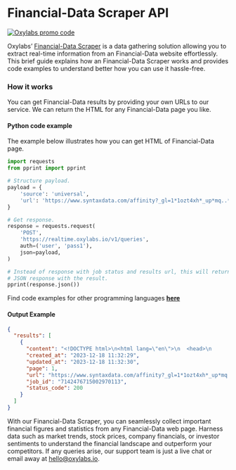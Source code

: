 # Financial-Data Scraper API

[![Oxylabs promo code](https://user-images.githubusercontent.com/129506779/250792357-8289e25e-9c36-4dc0-a5e2-2706db797bb5.png)](https://oxylabs.go2cloud.org/aff_c?offer_id=7&aff_id=877&url_id=112)

Oxylabs’ [Financial-Data Scraper](https://oxylabs.io/products/scraper-api/web/financial-data-scraper?utm_source=github&utm_medium=repositories&utm_campaign=product) is a data gathering solution allowing you to extract real-time information from an Financial-Data website effortlessly. This brief guide explains how an Financial-Data Scraper works and provides code examples to understand better how you can use it hassle-free.

### How it works

You can get Financial-Data results by providing your own URLs to our service. We can return the HTML for any Financial-Data page you like.

#### Python code example

The example below illustrates how you can get HTML of Financial-Data page.

```python
import requests
from pprint import pprint

# Structure payload.
payload = {
    'source': 'universal',
    'url': 'https://www.syntaxdata.com/affinity?_gl=1*1ozt4xh*_up*mq..*_ga*mtuyntq3ntm5lje3mdi1ndixotc.*_ga_v0892cy751*mtcwmju0mje5ni4xljaumtcwmju0mje5ni4wljauma..'
}

# Get response.
response = requests.request(
    'POST',
    'https://realtime.oxylabs.io/v1/queries',
    auth=('user', 'pass1'),
    json=payload,
)

# Instead of response with job status and results url, this will return the
# JSON response with the result.
pprint(response.json())
```
Find code examples for other programming languages [**here**](https://github.com/oxylabs/financial-data-scraper/tree/main/code%20examples)

#### Output Example
```json
{
  "results": [
    {
      "content": "<!DOCTYPE html>\n<html lang=\"en\">\n  <head>\n      <script\n    id=\"Cookiebot\"\n    src=\"https://consent. ... </html>",
      "created_at": "2023-12-18 11:32:29",
      "updated_at": "2023-12-18 11:32:30",
      "page": 1,
      "url": "https://www.syntaxdata.com/affinity?_gl=1*1ozt4xh*_up*mq..*_ga*mtuyntq3ntm5lje3mdi1ndixotc.*_ga_v0892cy751*mtcwmju0mje5ni4xljaumtcwmju0mje5ni4wljauma..",
      "job_id": "7142476715002970113",
      "status_code": 200
    }
  ]
}
```
With our Financial-Data Scraper, you can seamlessly collect important financial figures and statistics from any Financial-Data web page. Harness data such as market trends, stock prices, company financials, or investor sentiments to understand the financial landscape and outperform your competitors. If any queries arise, our support team is just a live chat or email away at hello@oxylabs.io.